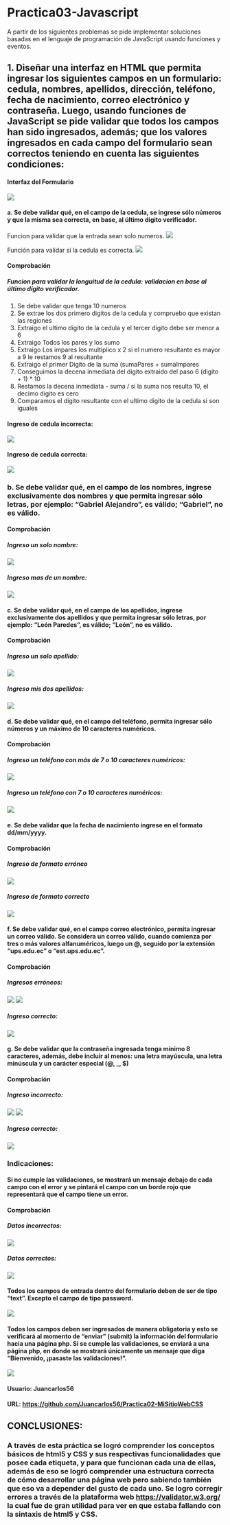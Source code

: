 # Practica03-Javascript

A partir de los siguientes problemas se pide implementar soluciones basadas en el lenguaje de programación de JavaScript usando funciones y eventos.

## 1.	Diseñar una interfaz en HTML que permita ingresar los siguientes campos en un formulario: cedula, nombres, apellidos, dirección, teléfono, fecha de nacimiento, correo electrónico y contraseña. Luego, usando funciones de JavaScript se pide validar que todos los campos han sido ingresados, además; que los valores ingresados en cada campo del formulario sean correctos teniendo en cuenta las siguientes condiciones: 

#### Interfaz del Formulario 

![](https://github.com/Juancarlos56/Practica03-Javascript/blob/master/informe/formulario.png)


#### a.	Se debe validar qué, en el campo de la cedula, se ingrese sólo números y que la misma sea correcta, en base, al último dígito verificador. 

Funcion para validar que la entrada sean solo numeros. 
![](https://github.com/Juancarlos56/Practica03-Javascript/blob/master/informe/validarNumeros.png)

Función para validar si la cedula es correcta. 
![](https://github.com/Juancarlos56/Practica03-Javascript/blob/master/informe/funcionCel.png)


#### Comprobación
##### Funcion para validar la longuitud de la cedula:  validacion en base al último dígito verificador.
1.	Se debe validar que tenga 10 numeros
2.	Se extrae los dos primero digitos de la cedula y compruebo que existan las regiones
3.	Extraigo el ultimo digito de la cedula y el tercer digito debe ser menor a 6
4.	Extraigo Todos los pares y los sumo
5.	Extraigo Los impares los multiplico x 2 si el numero resultante es mayor a 9 le restamos 9 al resultante
6.	Extraigo el primer Digito de la suma (sumaPares + sumaImpares
7.	Conseguimos la decena inmediata del digito extraido del paso 6 (digito + 1) * 10 
8.	Restamos la decena inmediata - suma / si la suma nos resulta 10, el decimo digito es cero
9.	Comparamos el digito resultante con el ultimo digito de la cedula si son iguales 

#### Ingreso de cedula incorrecta: 

![](https://github.com/Juancarlos56/Practica03-Javascript/blob/master/informe/cedulaInCorrecta.png)

#### Ingreso de cedula correcta: 

![](https://github.com/Juancarlos56/Practica03-Javascript/blob/master/informe/cedulaCorrecta.png)

### b.	Se debe validar qué, en el campo de los nombres, ingrese exclusivamente dos nombres y que permita ingresar sólo letras, por ejemplo: “Gabriel Alejandro”, es válido; “Gabriel”, no es válido. 
#### Comprobación
 ##### Ingreso un solo nombre: 
![](https://github.com/Juancarlos56/Practica03-Javascript/blob/master/informe/nombresIncorrecto.png)
 ##### Ingreso mas de un nombre: 
 ![](https://github.com/Juancarlos56/Practica03-Javascript/blob/master/informe/nombrescorrecto.png)
 
#### c.	Se debe validar qué, en el campo de los apellidos, ingrese exclusivamente dos apellidos y que permita ingresar sólo letras, por ejemplo: “León Paredes”, es válido; “León”, no es válido. 

#### Comprobación
##### Ingreso un solo apellido: 
![](https://github.com/Juancarlos56/Practica03-Javascript/blob/master/informe/apellidosIncorrectos.png)
##### Ingreso mis dos apellidos: 
![](https://github.com/Juancarlos56/Practica03-Javascript/blob/master/informe/apellidoscorrectos.png)

#### d.	Se debe validar qué, en el campo del teléfono, permita ingresar sólo números y un máximo de 10 caracteres numéricos. 
#### Comprobación
#####  Ingreso un teléfono con más de 7 o 10 caracteres numéricos: 
![](https://github.com/Juancarlos56/Practica03-Javascript/blob/master/informe/telefonoIncorrecto.png)
##### Ingreso un teléfono con 7 o 10 caracteres numéricos: 
![](https://github.com/Juancarlos56/Practica03-Javascript/blob/master/informe/telefonocorrecto.png)

#### e.	Se debe validar que la fecha de nacimiento ingrese en el formato dd/mm/yyyy. 
#### Comprobación
#####  Ingreso de formato erróneo 
![](https://github.com/Juancarlos56/Practica03-Javascript/blob/master/informe/fechaNacIncorrecto.png)

#####  Ingreso de formato correcto 
![](https://github.com/Juancarlos56/Practica03-Javascript/blob/master/informe/fechaNacCorrecto.png)

#### f.	Se debe validar qué, en el campo correo electrónico, permita ingresar un correo válido. Se considera un correo válido, cuando comienza por tres o más valores alfanuméricos, luego un @, seguido por la extensión “ups.edu.ec” o “est.ups.edu.ec”.

#### Comprobación
#####  Ingresos erróneos: 
![](https://github.com/Juancarlos56/Practica03-Javascript/blob/master/informe/correoIncorrecto1.png)
![](https://github.com/Juancarlos56/Practica03-Javascript/blob/master/informe/correoIncorrecto2.png)
#####  Ingreso correcto: 
![](https://github.com/Juancarlos56/Practica03-Javascript/blob/master/informe/correoCorrecto.png)

#### g.	Se debe validar que la contraseña ingresada tenga mínimo 8 caracteres, además, debe incluir al menos: una letra mayúscula, una letra minúscula y un carácter especial (@, _, $)
#### Comprobación
#####  Ingreso incorrecto:
![](https://github.com/Juancarlos56/Practica03-Javascript/blob/master/informe/contrasenaIncorrecta1.png)
![](masterhttps://github.com/Juancarlos56/Practica03-Javascript/blob/master/informe/correoIncorrecto2.png)
#####  Ingreso correcto: 
![](https://github.com/Juancarlos56/Practica03-Javascript/blob/master/informe/contrasenaCorrecta.png)

### Indicaciones:
#### Si no cumple las validaciones, se mostrará un mensaje debajo de cada campo con el error y se pintará el campo con un borde rojo que representará que el campo tiene un error.
#### Comprobación
#####  Datos incorrectos:
![](https://github.com/Juancarlos56/Practica03-Javascript/blob/master/informe/formularioDatosErroneos.png)
#####  Datos correctos:
![](https://github.com/Juancarlos56/Practica03-Javascript/blob/master/informe/formularioDatosCorrectos.png)

#### Todos los campos de entrada dentro del formulario deben de ser de tipo “text”. Excepto el campo de tipo password. 
![](https://github.com/Juancarlos56/Practica03-Javascript/blob/master/informe/inputTipoTexto.png)

#### Todos los campos deben ser ingresados de manera obligatoria y esto se verificará al momento de “enviar” (submit) la información del formulario hacia una página php. Si se cumple las validaciones, se enviará a una página php, en donde se mostrará únicamente un mensaje que diga “Bienvenido, ¡pasaste las validaciones!”.
![](https://github.com/Juancarlos56/Practica03-Javascript/blob/master/informe/php.png)


#### Usuario: Juancarlos56
#### URL: https://github.com/Juancarlos56/Practica02-MiSitioWebCSS

## CONCLUSIONES:

### A través de esta práctica se logró comprender los conceptos básicos de html5 y CSS y sus respectivas funcionalidades que posee cada etiqueta, y para que funcionan cada una de ellas, además de eso se logró comprender una estructura correcta de cómo desarrollar una página web pero sabiendo también que eso va a depender del gusto de cada uno. Se logro corregir errores a través de la plataforma web https://validator.w3.org/ la cual fue de gran utilidad para ver en que estaba fallando con la sintaxis de html5 y CSS.




